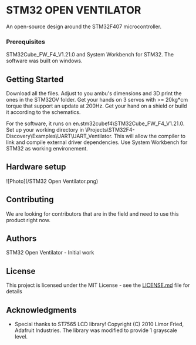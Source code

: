 # STM32 OPEN VENTILATOR

An open-source design around the STM32F407 microcontroller. 

### Prerequisites

STM32Cube_FW_F4_V1.21.0 and System Workbench for STM32. The software was built on windows.

## Getting Started

Download all the files. Adjust to you ambu's dimensions and 3D print the ones in the STM32OV folder. Get your hands on 3 servos with >= 20kg*cm torque that support an update at 200Hz. Get your hand on a shield or build it according to the schematics.

For the software, it runs on en.stm32cubef4\STM32Cube_FW_F4_V1.21.0. Set up your working directory in \Projects\STM32F4-Discovery\Examples\UART\UART_Ventilator. This will allow the compiler to link and compile external driver dependencies. Use System Workbench for STM32 as working environement.

## Hardware setup

![Photo](/STM32 Open Ventilator.png)

## Contributing

We are looking for contributors that are in the field and need to use this product right now.

## Authors

STM32 Open Ventilator - Initial work

## License

This project is licensed under the MIT License - see the [LICENSE.md](LICENSE.md) file for details

## Acknowledgments

* Special thanks to ST7565 LCD library! Copyright (C) 2010 Limor Fried, Adafruit Industries. The library was modified to provide 1 grayscale level.
